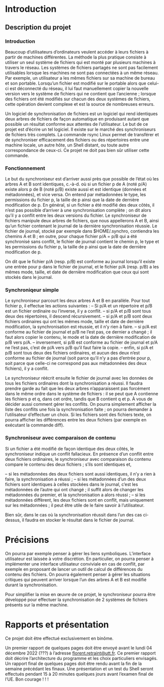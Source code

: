 # Introduction

## Description du projet

### Introduction

Beaucoup d’utilisateurs d’ordinateurs veulent accéder à leurs fichiers à partir de machines différentes. La méthode la plus
pratique consiste à utiliser un seul système de fichiers qui est monté par plusieurs machines à travers le réseau. Les systèmes
de fichiers partagés ne sont pas facilement utilisables lorsque les machines ne sont pas connectées à un même réseau. Par
exemple, un utilisateur a les mêmes fichiers sur sa machine de bureau et son portable. Lorsqu’un fichier est modifié sur le
portable alors que celui-ci est déconnecté du réseau, il lui faut manuellement copier la nouvelle version vers le système de
fichiers qui ne contient que l’ancienne ; lorsque des fichiers ont été modifiés sur chacun des deux systèmes de fichiers, cette
opération devient complexe et est la source de nombreuses erreurs.

Un logiciel de synchronisation de fichiers est un logiciel qui rend identiques deux arbres de fichiers de façon automatique en
produisant autant que possible un résultat conforme aux attentes de l’utilisateur. Le but de ce projet est d’écrire un tel logiciel.
Il existe sur le marché des synchroniseurs de fichiers très complets. La commande rsync Linux permet de transférer et de
synchroniser efficacement des fichiers ou des répertoires entre une machine locale, un autre hôte, un Shell distant, ou toute
autre correspondance de ceux-ci. Ce projet ne doit pas bien sûr utiliser cette commande.

### Fonctionnement

Le but du synchroniseur est d’arriver aussi près que possible de l’état où les arbres A et B sont identiques, c.-à-d. où si un
fichier p de A (noté p/A) existe alors p de B (noté p/B) existe aussi et est identique (données et métadonnées), et vice versa.
On entend par métadonnées le type, les permissions du fichier p, la taille de p ainsi que la date de dernière modification de p.
En général, si un fichier a été modifié des deux côtés, il n’est pas possible d’arriver à une synchronisation complète ; on dit
alors qu’il y a conflit entre les deux versions du fichier. Le synchroniseur de fichiers manipule deux arbres de fichiers,
que nous appellerons A et B, ainsi qu’un fichier contenant le journal de la dernière synchronisation réussie. Le fichier de
journal, stocké par exemple dans $HOME/.synchro, contiendra les chemins A et B ; en outre, pour chaque fichier p/A = p/B qui
a été synchronisé sans conflit, le fichier de journal contient le chemin p, le type et les permissions du fichier p, la taille de p
ainsi que la date de dernière modification de p.

On dit que le fichier p/A (resp. p/B) est conforme au journal lorsqu’il existe une entrée pour p dans le fichier de journal, et le
fichier p/A (resp. p/B) a les mêmes mode, taille, et date de dernière modification que ceux qui sont stockés dans le journal.

### Synchroniqeur simple

Le synchroniseur parcourt les deux arbres A et B en parallèle. Pour tout fichier p, il effectue les actions suivantes :
– Si p/A et un répertoire et p/B est un fichier ordinaire ou l’inverse, il y a conflit.
– si p/A et p/B sont tous deux des répertoires, il descend récursivement.
– si p/A et p/B sont deux fichiers ordinaires qui ont les mêmes mode, taille et date de dernière modification, la synchronisation
est réussie, et il n’y rien à faire.
– si p/A est conforme au fichier de journal et p/B ne l’est pas, ce dernier a changé ; il faut alors copier le contenu, le mode et
la date de dernière modification de p/B vers p/A.
– inversement, si p/B est conforme au fichier de journal et p/A ne l’est pas, c’est de p/A vers p/B qu’il faut faire la copie.
– enfin, si p/A et p/B sont tous deux des fichiers ordinaires, et aucun des deux n’est conforme au fichier de journal (soit parce
qu’il n’y a pas d’entrée pour p, soit parce que celle-ci ne correspond pas aux métadonnées des deux fichiers), il y a
conflit.

Le synchroniseur réécrit ensuite le fichier de journal avec les données de tous les fichiers ordinaires dont la synchronisation a
réussi.
Il faudra prendre garde au fait que les deux arbres n’apparaissent pas forcément dans le même ordre dans le
système de fichiers : il se peut que A contienne les fichiers p et q, dans cet ordre, tandis que B contient q et p.
À vous de décider aussi comment gérer les conflits. On pourra simplement afficher la liste des conflits une fois la
synchronisation faite ; on pourra demander à l’utilisateur d’effectuer un choix. Si les fichiers sont des fichiers texte, on
pourra afficher les différences entre les deux fichiers (par exemple en exécutant la commande diff).

### Synchroniseur avec comparaison de contenu

Si un fichier a été modifié de façon identique des deux côtés, le synchroniseur indique un conflit fallacieux. En présence d’un
conflit entre deux fichiers ordinaires, le synchroniseur avec comparaison du contenu compare le contenu des deux fichiers ;
s’ils sont identiques et,

– si les métadonnées des deux fichiers sont aussi identiques, il n’y a rien à faire, la synchronisation a réussi ;
– si les métadonnées d’un des deux fichiers sont identiques à celles stockées dans le journal, c’est les métadonnées de l’autre
qui ont changé ; il suffit alors de changer les métadonnées du premier, et la synchronisation a alors réussi ;
– si les métadonnées diffèrent, les deux fichiers sont en conflit, mais uniquement sur les métadonnées ; il peut être utile de le
faire savoir à l’utilisateur.

Bien sûr, dans le cas où la synchronisation réussit dans l’un des cas ci-dessus, il faudra en stocker le résultat dans le fichier de
journal.

# Précisions

On pourra par exemple penser à gérer les liens symboliques. L’interface utilisateur est laissée à votre discrétion. En
particulier, on pourra penser à implémenter une interface utilisateur conviviale en cas de conflit, par exemple en
proposant de lancer un outil de calcul de différences du contenu des fichiers.
On pourra également penser à gérer les situations critiques qui peuvent arriver lorsque l’un des arbres A et B est modifié
durant la synchronisation.

Pour simplifier la mise en œuvre de ce projet, le synchroniseur pourra être développé pour effectuer la synchronisation de 2
systèmes de fichiers présents sur la même machine.

# Rapports et présentation

Ce projet doit être effectué exclusivement en binôme.

Un premier rapport de quelques pages doit être envoyé avant le lundi 04 décembre 2022 (???) à l’adresse florent.retraint@utt.fr. Ce
premier rapport doit décrire l’architecture du programme et les choix particuliers envisagés.
Un rapport final de quelques pages doit être rendu avant la fin de la semaine précédant les finaux. Une présentation et un test
du Shell seront effectués pendant 15 à 20 minutes quelques jours avant l’examen final de l’UE. Bon courage ! ! !